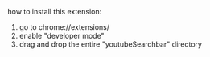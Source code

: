 how to install this extension:
  1) go to chrome://extensions/
  2) enable "developer mode"
  3) drag and drop the entire "youtubeSearchbar" directory
  
